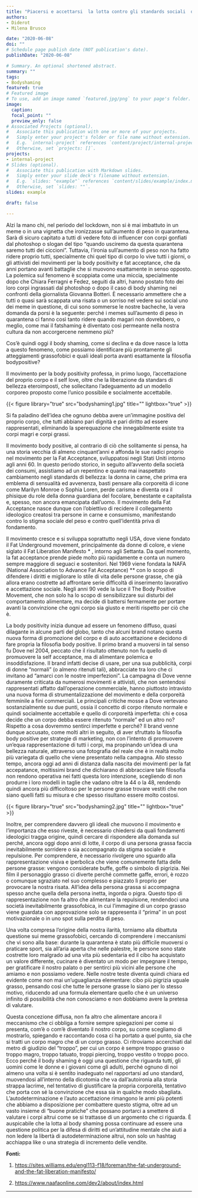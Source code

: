 ```yaml
---
title: "Piacersi e accettarsi  la lotta contro gli standards sociali  di bellezza"
authors:
- Diderot
- Milena Brusco

date: "2020-06-08"
doi: ""
# Schedule page publish date (NOT publication's date).
publishDate: "2020-06-08"

# Summary. An optional shortened abstract.
summary: ""
tags:
- Bodyshaming
featured: true
# Featured image
# To use, add an image named `featured.jpg/png` to your page's folder. 
image:
  caption: 
  focal_point: ""
  preview_only: false
# Associated Projects (optional).
#   Associate this publication with one or more of your projects.
#   Simply enter your project's folder or file name without extension.
#   E.g. `internal-project` references `content/project/internal-project/index.md`.
#   Otherwise, set `projects: []`.
projects:
- internal-project
# Slides (optional).
#   Associate this publication with Markdown slides.
#   Simply enter your slide deck's filename without extension.
#   E.g. `slides: "example"` references `content/slides/example/index.md`.
#   Otherwise, set `slides: ""`.
slides: example

draft: false

---
```


Alzi la mano chi, nel periodo del lockdown, non si è mai imbattuto in un meme o in una vignetta che ironizzasse sull’aumento di peso in quarantena. Sarà di sicuro capitato a tutti di vedere foto di influencer con corpi gonfiati dal photoshop o slogan del tipo “quando usciremo da questa quarantena saremo tutti dei ciccioni”. Tuttavia, l’ironia sull’aumento di peso non ha fatto ridere proprio tutti, specialmente chi quel tipo di corpo lo vive tutti i giorni, o gli attivisti dei movimenti per la body positivity e fat acceptance, che da anni portano avanti battaglie che si muovono esattamente in senso opposto. La polemica sul fenomeno è scoppiata come una miccia, specialmente dopo che Chiara Ferragni e Fedez, seguiti da altri, hanno postato foto dei loro corpi ingrassati dal photoshop o dopo il caso di body shaming nei confronti della giornalista Giovanna Botteri. È necessario ammettere che a tutti o quasi sarà scappata una risata o un sorriso nel vedere sui social uno dei meme  in questione, di cui sono sommerse le nostre bacheche, la vera domanda da porsi è la seguente: perché i memes sull’aumento di peso in quarantena ci fanno così tanto ridere quando magari non dovrebbero, o meglio, come mai il fatshaming è diventato così permeante nella nostra cultura da non accorgercene nemmeno più?

Cos’è quindi oggi il body shaming, come si declina e da dove nasce la lotta a questo fenomeno, come possiamo identificare più prontamente gli atteggiamenti grassofobici e quali ideali porta avanti esattamente la filosofia bodypositive? 

Il movimento per la body positivity professa, in primo luogo, l’accettazione del proprio corpo e il self love, oltre che la liberazione da standars di bellezza eteroimposti, che sollecitano l’adeguamento ad un modello corporeo proposto come l’unico possibile e socialmente accettabile. 

{{< figure library="true" src="bodyshaming1.jpg" title="" lightbox="true" >}}

Si fa paladino dell’idea che ognuno debba avere un’immagine positiva del proprio corpo, che tutti abbiano pari dignità e pari diritto ad essere rappresentati, eliminando la sperequazione che innegabilmente esiste tra corpi magri e corpi grassi.

Il movimento body positive, al contrario di ciò che solitamente si pensa, ha una storia vecchia di almeno cinquant’anni e affonda le sue radici proprio nel movimento per la Fat Acceptance, sviluppatosi negli Stati Uniti intorno agli anni 60.  In questo periodo storico, in seguito all’avvento della società dei consumi, assistiamo ad un repentino e quanto mai inaspettato cambiamento negli standards di bellezza: la donna in carne, che prima era emblema di sensualità ed avvenenza, basti pensare alla corporeità di icone come Marilyn Monroe o Sophia Loren, perde carisma e diventa ora il phisique du role della donna guardiana del focolare, benestante e capitalista e, spesso, non ancora emancipata dall’uomo. Il movimento della Fat Acceptance nasce dunque con l’obiettivo di recidere il collegamento ideologico creatosi tra persone in carne e consumismo, manifestando contro lo stigma sociale del peso e contro quell’identità priva di fondamento.
 
Il movimento cresce e si sviluppa soprattutto negli USA, dove viene fondato il Fat Underground movement, principalmente da donne di colore, e viene siglato il Fat Liberation Manifesto * , intorno agli Settanta. Da quel momento, la fat acceptance prende piede molto più rapidamente e conta un numero sempre maggiore di seguaci e sostenitori.
Nel 1969 viene fondata la NAFA (National Association to Advance Fat Acceptance) ** con lo scopo di difendere i diritti e migliorare lo stile di vita delle persone grasse, che già allora erano costrette ad affrontare serie difficoltà di inserimento lavorativo e accettazione sociale. Negli anni 90 vede la luce il The Body Positive Movement, che non solo ha lo scopo di sensibilizzare sui disturbi del comportamento alimentare, ma decide di battersi fermamente per portare avanti la convinzione che ogni corpo sia giusto e meriti rispetto per ciò che è.


La body positivity inizia dunque ad essere un fenomeno diffuso, quasi dilagante in alcune parti del globo, tanto che alcuni brand notano questa nuova forma di promozione del corpo e di auto accettazione e decidono di fare propria la filosofia body positive. Il primo brand a muoversi in tal senso fu Dove nel 2004, peccato che il risultato ottenuto non fu quello di promuovere la self acceptance, ma di alimentare polemica e insoddisfazione. Il brand infatti decise di usare, per una sua pubblicità, corpi di donne “normali” (o almeno ritenuti tali), abbracciate tra loro che ci invitano ad “amarci con le nostre imperfezioni”. La campagna di Dove venne duramente criticata da numerosi movimenti e attivisti, che non sentendosi rappresentati affatto dall’operazione commerciale, hanno piuttosto intravisto una nuova forma di strumentalizzazione del movimento e della corporeità femminile a fini commerciali. Le principali critiche mosse a Dove vertevano sostanzialmente su due punti, ossia il concetto di corpo ritenuto normale e quindi socialmente accettabile e quello di corporeità imperfetta: chi e cosa decide che un corpo debba essere ritenuto “normale” ed un altro no? Rispetto a cosa dovremmo sentirci imperfette e perché? Il brand venne dunque accusato, come molti altri in seguito, di aver sfruttato la filosofia body positive per strategie di marketing, non con l’intento di promuovere un’equa rappresentazione di tutti i corpi, ma propinando un’idea di una bellezza naturale, attraverso una fotografia del reale che è in realtà molto più variegata di quello che viene presentato nella campagna. Allo stesso tempo, ancora oggi ad anni di distanza dalla nascita dei movimenti per la fat accepatance, moltissimi brand che dichiarano di abbracciare tale filosofia non rendono operativa nei fatti questa loro intenzione, scegliendo di non produrre i loro modelli in taglie che vadano oltre la 44 o la 48, rendendo quindi ancora più difficoltoso per le persone grasse trovare vestiti che non siano quelli fatti su misura e che spesso risultano essere molto costosi. 

{{< figure library="true" src="bodyshaming2.jpg" title="" lightbox="true" >}}

Inoltre, per comprendere davvero gli ideali che muovono il movimento e l’importanza che esso riveste, è necessario chiedersi da quali fondamenti ideologici tragga origine, quindi cercare di rispondere alla domanda sul perché, ancora oggi dopo anni di lotte, il corpo di una persona grassa faccia inevitabilmente sorridere o sia accompagnato da stigma sociale e repulsione. Per comprendere, è necessario rivolgere uno sguardo alla rappresentazione visiva e iperbolica che viene comunemente fatta delle persone grasse: vengono considerate buffe, goffe o simbolo di pigrizia. Nei film il personaggio grasso ci diverte perché commette gaffe, errori, è rozzo o comunque sgraziato nel suo complesso e piazzato lì proprio per provocare la nostra risata. All’idea della persona grassa si accompagna spesso anche quella della persona inetta, ingorda o pigra. Questo tipo di rappresentazione non fa altro che alimentare la repulsione, rendendoci una società inevitabilmente grassofobica, in cui l’immagine di un corpo grasso viene guardata con approvazione solo se rappresenta il “prima” in un post motivazionale o in uno spot sulla perdita di peso.

Una volta compresa l’origine della nostra ilarità, torniamo alla dibattuta questione sui meme grassofobici, cercando di comprendere i meccanismi che vi sono alla base: durante la quarantena è stato più difficile muoversi o praticare sport, sia all’aria aperta che nelle palestre, le persone sono state costrette loro malgrado ad una vita più sedentaria ed il cibo ha acquistato un valore differente, cucinare è diventato un modo per impegnare il tempo, per gratificare il nostro palato o per sentirci più vicini alle persone che amiamo e non possiamo vedere. Nelle nostre teste diventa quindi chiara ed evidente come non mai un’uguaglianza elementare: cibo più pigrizia uguale grasso, pensando così che tutte le persone grasse lo siano per lo stesso motivo, riducendo ad una formula elementare quello che è un universo infinito di possibilità che non conosciamo e non dobbiamo avere la pretesa di valutare. 

Questa concezione diffusa, non fa altro che alimentare ancora il meccanismo che ci obbliga a fornire sempre spiegazioni per come si presenta, com’è o com’è diventato il nostro corpo, su come scegliamo di mostrarlo, spiegando e raccontando cosa ci ha portato a quel punto, sia che si tratti un corpo magro che di un corpo grasso. Ci ritroviamo accerchiati dal metro di giudizio del “troppo”, per cui un corpo è sempre troppo grasso o troppo magro, troppo tatuato, troppi piercing, troppo vestito o troppo poco. Ecco perché il body shaming è oggi una questione che riguarda tutti, gli uomini come le donne e i giovani come gli adulti, perché ognuno di noi almeno una volta si è sentito inadeguato nel rapportarsi ad uno standard, muovendosi all’interno della dicotomia che va dall’autoironia alla storia strappa lacrime, nel tentativo di giustificare la propria corporeità, tentativo che porta con sé la convinzione che essa sia in qualche modo sbagliata. L’autodeterminazione e l’auto accettazione rimangono le armi più potenti che abbiamo a disposizione per combattere questo stigma, oltre ad un vasto insieme di “buone pratiche” che possano portarci a smettere di valutare i corpi altrui come se si trattasse di un argomento che ci riguarda. È auspicabile che la lotta al body shaming possa continuare ad essere una questione politica per la difesa di diritti ed un’attitudine mentale che aiuti a non ledere la libertà di autodeterminazione altrui, non solo un hashtag acchiappa like o una strategia di incremento delle vendite.

**Fonti:**

1. https://sites.williams.edu/engl113-f18/foreman/the-fat-underground-and-the-fat-liberation-manifesto/

2. https://www.naafaonline.com/dev2/about/index.html

---
